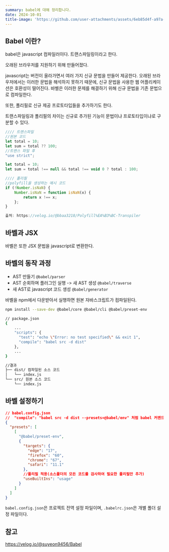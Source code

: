 ```yaml
---
summary: babel에 대해 정리합니다.
date: 2024-10-01
title-image: 'https://github.com/user-attachments/assets/6eb85d4f-a97a-4058-8e80-099fd8b70117'
---
```


## Babel 이란?

babel은 javascript 컴파일러이다. 트랜스파일링이라고 한다.

오래된 브라우저를 지원하기 위해 만들어졌다.

javascript는 버전이 올라가면서 여러 가지 신규 문법을 만들어 제공한다.
오래된 브라우저에서는 이러한 문법을 해석하지 못하기 때문에, 신규 문법을 사용한 웹 어플리케이션은 호환성이 떨어진다.
바벨은 이러한 문제를 해결하기 위해 신규 문법을 기존 문법으로 컴파일한다.

또한, 폴리필로 신규 제공 프로토타입들을 추가하기도 한다.

트랜스파일링과 폴리필의 차이는 신규로 추가된 기능이 문법이냐 프로토타입이냐로 구분할 수 있다.

```javascript
//// 트랜스파일
//원본 코드
let total = 10;
let sum = total ?? 100;
//트랜스 파일 후
"use strict";

let total = 10;
let sum = total !== null && total !== void 0 ? total : 100;

//// 폴리필
//polyfill을 생성하는 예시 코드
if (!Number.isNaN) {
    Number.isNaN = function isNaN(x) {
        return x !== x;
    };
}

출처: https://velog.io/@bbaa3218/Polyfill%EA%B3%BC-Transpiler
```

## 바벨과 JSX

바벨은 또한 JSX 문법을 javascript로 변환한다.

## 바벨의 동작 과정

- AST 만들기 `@babel/parser`
- AST 순회하며 플러그인 실행 -> 새 AST 생성 `@babel/traverse`
- 새 AST로 javascript 코드 생성 `@babel/generator`


바벨을 npm에서 다운받아서 실행하면 원본 자바스크립트가 컴파일된다.

```bash
npm install --save-dev @babel/core @babel/cli @babel/preset-env

// package.json
{
	...
    "scripts": {
      "test": "echo \"Error: no test specified\" && exit 1",
      "compile": "babel src -d dist"
  	},
    ...
}

//결과
├── dist/ 컴파일된 소스 코드
│   └── index.js
└── src/ 원본 소스 코드
    └── index.js
```

## 바벨 설정하기

```json
// babel.config.json
//  "compile": "babel src -d dist --presets=@babel/env" 처럼 babel 커맨드의 argument를 config 파일로 정의.
{
  "presets": [
    [
      "@babel/preset-env",
      {
        "targets": {
          "edge": "17",
          "firefox": "60",
          "chrome": "67",
          "safari": "11.1"
        },
        //폴리필 적용(소스폴더의 모든 코드를 검사하여 필요한 폴리필만 추가)
        "useBuiltIns": "usage"
      }
    ]
  ]
}
```

`babel.config.json`은 프로젝트 전역 설정 파일이며, `.babelrc.json`은 개별 폴더 설정 파일이다.



## 참고

https://velog.io/@suyeon9456/Babel
